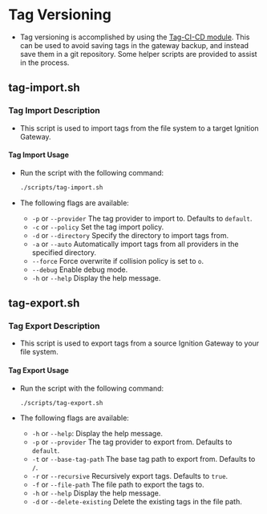 # Tag Versioning

- Tag versioning is accomplished by using the [Tag-CI-CD module](https://github.com/keith-gamble/ignition-tag-cicd-module). This can be used to avoid saving tags in the gateway backup, and instead save them in a git repository. Some helper scripts are provided to assist in the process.

## tag-import.sh

### Tag Import Description

- This script is used to import tags from the file system to a target Ignition Gateway.

#### Tag Import Usage

- Run the script with the following command:

  ```sh
  ./scripts/tag-import.sh
  ```

- The following flags are available:
    - `-p` or `--provider` The tag provider to import to. Defaults to `default`.
    - `-c` or `--policy` Set the tag import policy.
    - `-d` or `--directory` Specify the directory to import tags from.
    - `-a` or `--auto` Automatically import tags from all providers in the specified directory.
    - `--force` Force overwrite if collision policy is set to `o`.
    - `--debug` Enable debug mode.
    - `-h` or `--help` Display the help message.

## tag-export.sh

### Tag Export Description

- This script is used to export tags from a source Ignition Gateway to your file system.

#### Tag Export Usage

- Run the script with the following command:

  ```sh
  ./scripts/tag-export.sh
  ```

- The following flags are available:
    - `-h` or `--help`: Display the help message.
    - `-p` or `--provider` The tag provider to export from. Defaults to `default`.
    - `-t` or `--base-tag-path` The base tag path to export from. Defaults to `/`.
    - `-r` or `--recursive` Recursively export tags. Defaults to `true`.
    - `-f` or `--file-path` The file path to export the tags to.
    - `-h` or `--help` Display the help message.
    - `-d` or `--delete-existing` Delete the existing tags in the file path.
